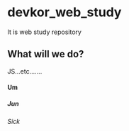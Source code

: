 # devkor_web_study
It is web study repository
## What will we do?
JS...etc.......
#### Um
##### Jun
###### Sick